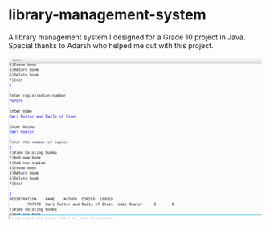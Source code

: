 # library-management-system
A library management system I designed for a Grade 10 project in Java. Special thanks to Adarsh who helped me out with this project.

![alt text](https://raw.githubusercontent.com/pranay-venkatesh/library-management-system/master/Untitled.png)

